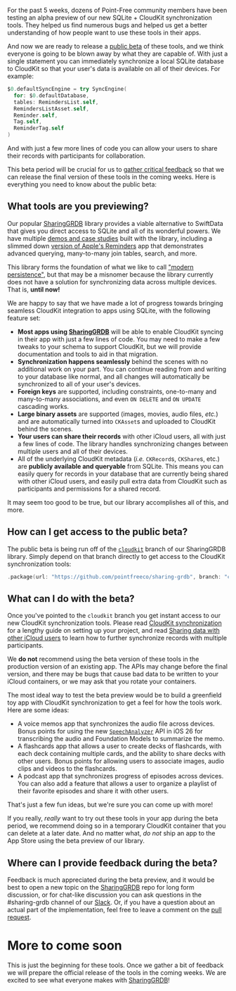 For the past 5 weeks, dozens of Point-Free community members have been testing an alpha preview of
our new SQLite + CloudKit synchronization tools. They helped us find numerous bugs and helped
us get a better understanding of how people want to use these tools in their apps.

And now we are ready to release a [public beta] of these tools, and we think everyone is going to be
blown away by what they are capable of. With just a single statement you can immediately synchronize
a local SQLite database to CloudKit so that your user's data is available on all of their devices.
For example:

```swift
$0.defaultSyncEngine = try SyncEngine(
  for: $0.defaultDatabase,
  tables: RemindersList.self,
  RemindersListAsset.self,
  Reminder.self,
  Tag.self,
  ReminderTag.self
)
```

And with just a few more lines of code you can allow your users to share their records with
participants for collaboration.

[public beta]: https://github.com/pointfreeco/sharing-grdb/pull/112

This beta period will be crucial for us to [gather critical feedback] so that we can release
the final version of these tools in the coming weeks. Here is everything you need to know about the 
public beta:

[gather critical feedback]: https://github.com/pointfreeco/sharing-grdb/discussions/categories/cloudkit-preview

## What tools are you previewing?

Our popular [SharingGRDB] library provides a viable alternative to SwiftData that gives you 
direct access to SQLite and all of its wonderful powers. We have multiple [demos and case studies]
built with the library, including a slimmed down [version of Apple's Reminders] app that 
demonstrates advanced querying, many-to-many join tables, search, and more.

This library forms the foundation of what we like to call ["modern persistence"], but that may be
a misnomer because the library currently does not have a solution for synchronizing data across
multiple devices. That is, **until now!**

We are happy to say that we have made a lot of progress towards bringing seamless CloudKit 
integration to apps using SQLite, with the following feature set:

* **Most apps using [SharingGRDB]** will be able to enable CloudKit syncing 
in their app with just a few lines of code. You may need to make a few tweaks to your schema to 
support CloudKit, but we will provide documentation and tools to aid in that migration.
* **Synchronization happens seamlessly** behind the scenes with no additional work on your part.
You can continue reading from and writing to your database like normal, and all changes will 
automatically be synchronized to all of your user's devices.
* **Foreign keys** are supported, including constraints, one-to-many and many-to-many associations, 
and even `ON DELETE` and `ON UPDATE` cascading works.
* **Large binary assets** are supported (images, movies, audio files, _etc._) and are
automatically turned into `CKAsset`s and uploaded to CloudKit behind the scenes. 
* **Your users can share their records** with other iCloud users, all with just a few
lines of code. The library handles synchronizing changes between multiple users and all 
of their devices.
* All of the underlying CloudKit metadata (_i.e._ `CKRecord`s, `CKShare`s, etc.) are
**publicly available and queryable** from SQLite. This means you can easily query for records in
your database that are currently being shared with other iCloud users, and easily pull extra data
from CloudKit such as participants and permissions for a shared record.

It may seem too good to be true, but our library accomplishes all of this, and more.

[GRDB]: http://github.com/groue/grdb.swift
["modern persistence"]: /collections/modern-persistence
[version of Apple's Reminders]: https://github.com/pointfreeco/sharing-grdb/tree/cloudkit/Examples/Reminders
[demos and case studies]: https://github.com/pointfreeco/sharing-grdb/tree/cloudkit/Examples
[SharingGRDB]: http://github.com/pointfreeco/sharing-grdb

## How can I get access to the public beta?

The public beta is being run off of the [`cloudkit`] branch of our SharingGRDB library. Simply
depend on that branch directly to get access to the CloudKit synchronization tools: 

```swift
.package(url: "https://github.com/pointfreeco/sharing-grdb", branch: "cloudkit"),
```

[`cloudkit`]: https://github.com/pointfreeco/sharing-grdb/tree/cloudkit

## What can I do with the beta?

Once you've pointed to the `cloudkit` branch you get instant access to our new CloudKit
synchronization tools. Please read [CloudKit synchronization] for a lengthy guide on setting up
your project, and read [Sharing data with other iCloud users] to learn how to further synchronize
records with multiple participants.

[CloudKit synchronization]: https://github.com/pointfreeco/sharing-grdb/blob/cloudkit/Sources/SharingGRDBCore/Documentation.docc/Articles/CloudKit.md
[Sharing data with other iCloud users]: https://github.com/pointfreeco/sharing-grdb/blob/cloudkit/Sources/SharingGRDBCore/Documentation.docc/Articles/CloudKitSharing.md

We **do not** recommend using the beta version of these tools in the production version of an
existing app. The APIs may change before the final version, and there may be bugs that cause bad 
data to be written to your iCloud containers, or we may ask that you rotate your containers.

The most ideal way to test the beta preview would be to build a greenfield toy app with CloudKit
synchronization to get a feel for how the tools work. Here are some ideas:

* A voice memos app that synchronizes the audio file across devices. Bonus points for using the 
new [`SpeechAnalyzer`] API in iOS 26 for transcribing the audio and Foundation Models to 
summarize the memo.
* A flashcards app that allows a user to create decks of flashcards, with each deck containing 
multiple cards, and the ability to share decks with other users. Bonus points for allowing users
to associate images, audio clips and videos to the flashcards.
* A podcast app that synchronizes progress of episodes across devices. You can also add a feature
that allows a user to organize a playlist of their favorite episodes and share it with other 
users.

That's just a few fun ideas, but we're sure you can come up with more!

If you really, _really_ want to try out these tools in your app during the beta period, we 
recommend doing so in a temporary CloudKit container that you can delete at a later date. And no
matter what, _do not_ ship an app to the App Store using the beta preview of our library.

[`SpeechAnalyzer`]: https://developer.apple.com/documentation/speech/speechanalyzer

## Where can I provide feedback during the beta?

Feedback is much appreciated during the beta preview, and it would be best to open a new topic
on the [SharingGRDB][SharingGRDB discussions] repo for long form discussion, or for chat-like 
discussion you can ask questions in the #sharing-grdb channel of our [Slack]. Or, if you have
a question about an actual part of the implementation, feel free to leave a comment on the 
[pull request]. 

[pull request]: https://github.com/pointfreeco/sharing-grdb/pull/112
[SharingGRDB discussions]: http://github.com/pointfreeco/sharing-grdb/discussions
[Slack]: http://pointfree.co/slack-invite

# More to come soon

This is just the beginning for these tools. Once we gather a bit of feedback we will prepare the 
official release of the tools in the coming weeks. We are excited to see what everyone makes with 
[SharingGRDB]!
